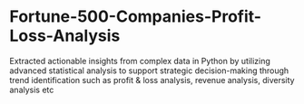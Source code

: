 # Fortune-500-Companies-Profit-Loss-Analysis
Extracted actionable insights from complex data in Python by utilizing advanced statistical analysis to support strategic  decision-making through trend identification such as profit &amp; loss analysis, revenue analysis, diversity analysis etc
